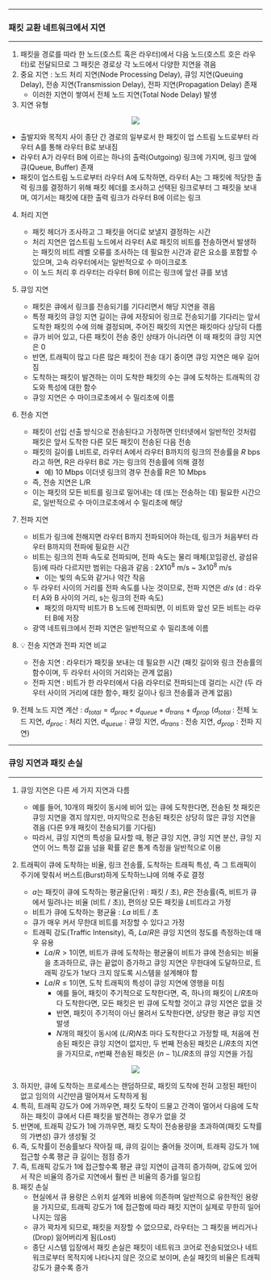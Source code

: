 -----
### 패킷 교환 네트워크에서 지연
-----
1. 패킷을 경로를 따라 한 노드(호스트 혹은 라우터)에서 다음 노드(호스트 호은 라우터)로 전달되므로 그 패킷은 경로상 각 노드에서 다양한 지연을 겪음
2. 중요 지연 : 노드 처리 지연(Node Processing Delay), 큐잉 지연(Queuing Delay), 전송 지연(Transmission Delay), 전파 지연(Propagation Delay) 존재
   - 이러한 지연이 쌓여서 전체 노드 지연(Total Node Delay) 발생
3. 지연 유형
<div align="center">
<img src="https://github.com/user-attachments/assets/e2aec2a7-5d32-4e88-8e20-fd0892e75394">
</div>

   - 출발지와 목적지 사이 종단 간 경로의 일부로서 한 패킷이 업 스트림 노드로부터 라우터 A를 통해 라우터 B로 보내짐
   - 라우터 A가 라우터 B에 이르는 하나의 출력(Outgoing) 링크에 가지며, 링크 앞에 큐(Queue, Buffer) 존재
   - 패킷이 업스트림 노드로부터 라우터 A에 도착하면, 라우터 A는 그 패킷에 적당한 출력 링크를 결정하기 위해 패킷 헤더를 조사하고 선택된 링크로부터 그 패킷을 보내며, 여기서는 패킷에 대한 출력 링크가 라우터 B에 이르는 링크

4. 처리 지연
   - 패킷 헤더가 조사하고 그 패킷을 어디로 보낼지 결정하는 시간
   - 처리 지연은 업스트림 노드에서 라우터 A로 패킷의 비트를 전송하면서 발생하는 패킷의 비트 레벨 오류를 조사하는 데 필요한 시간과 같은 요소를 포함할 수 있으며, 고속 라우터에서는 일반적으로 수 마이크로초
   - 이 노드 처리 후 라우터는 라우터 B에 이르는 링크에 앞선 큐를 보냄

5. 큐잉 지연
   - 패킷은 큐에서 링크를 전송되기를 기다리면서 해당 지연을 겪음
   - 특정 패킷의 큐잉 지연 길이는 큐에 저장되어 링크로 전송되기를 기다리는 앞서 도착한 패킷의 수에 의해 결정되며, 주어진 패킷의 지연은 패킷마다 상당히 다름
   - 큐가 비어 있고, 다른 패킷이 전송 중인 상태가 아니라면 이 때 패킷의 큐잉 지연은 0
   - 반면, 트래픽이 많고 다른 많은 패킷이 전송 대기 중이면 큐잉 지연은 매우 길어짐
   - 도착하는 패킷이 발견하는 이미 도착한 패킷의 수는 큐에 도착하는 트래픽의 강도와 특성에 대한 함수
   - 큐잉 지연은 수 마이크로초에서 수 밀리초에 이름

6. 전송 지연
   - 패킷이 선입 선출 방식으로 전송된다고 가정하면 인터넷에서 일반적인 것처럼 패킷은 앞서 도착한 다른 모든 패킷이 전송된 다음 전송
   - 패킷의 길이를 L비트로, 라우터 A에서 라우터 B까지의 링크의 전송률을 $R$ bps라고 하면, R은 라우터 B로 가는 링크의 전송률에 의해 결정
     + 예) 10 Mbps 이더넷 링크의 경우 전송률 R은 10 Mbps
   - 즉, 전송 지연은 L/R
   - 이는 패킷의 모든 비트를 링크로 밀어내는 데 (또는 전송하는 데) 필요한 시간으로, 일반적으로 수 마이크로초에서 수 밀리초에 해당

7. 전파 지연
   - 비트가 링크에 전해지면 라우터 B까지 전파되어야 하는데, 링크가 처음부터 라우터 B까지의 전파에 필요한 시간
   - 비트는 링크의 전파 속도로 전파되며, 전파 속도는 물리 매체(꼬임광선, 광섬유 등)에 따라 다르지만 범위는 다음과 같음 : $2 X 10^{8}$ m/s ~ $3 x 10^{8}$ m/s
     + 이는 빛의 속도와 같거나 약간 작음
   - 두 라우터 사이의 거리를 전파 속도를 나눈 것이므로, 전파 지연은 $d / s$ (d : 라우터 A와 B 사이의 거리, s는 링크의 전파 속도)
     + 패킷의 마지막 비트가 B 노드에 전파되면, 이 비트와 앞선 모든 비트는 라우터 B에 저장
   - 광역 네트워크에서 전파 지연은 일반적으로 수 밀리초에 이름

8. 💡 전송 지연과 전파 지연 비교
   - 전송 지연 : 라우터가 패킷을 보내는 데 필요한 시간 (패킷 길이와 링크 전송률의 함수이며, 두 라우터 사이의 거리와는 관계 없음)
   - 전파 지연 : 비트가 한 라우터에서 다음 라우터로 전파되는데 걸리는 시간 (두 라우터 사이의 거리에 대한 함수, 패킷 길이나 링크 전송률과 관계 없음)

9. 전체 노드 지연 계산 : $d_{total} = d_{proc} + d_{queue} + d_{trans} + d_{prop}$ ($d_{total}$ : 전체 노드 지연, $d_{proc}$ : 처리 지연, $d_{queue}$ : 큐잉 지연, $d_{trans}$ : 전송 지연, $d_{prop}$ : 전파 지연)

-----
### 큐잉 지연과 패킷 손실
-----
1. 큐잉 지연은 다른 세 가지 지연과 다름
   - 예를 들어, 10개의 패킷이 동시에 비어 있는 큐에 도착한다면, 전송된 첫 패킷은 큐잉 지연을 겪지 않지만, 마지막으로 전송된 패킷은 상당히 많은 큐잉 지연을 겪음 (다른 9개 패킷이 전송되기를 기다림)
   - 따라서, 큐잉 지연의 특성을 묘사할 때, 평균 큐잉 지연, 큐잉 지연 분산, 큐잉 지연이 어느 특정 값을 넘을 확률 같은 통계 측정을 일반적으로 이용

2. 트래픽이 큐에 도착하는 비율, 링크 전송률, 도착하는 트래픽 특성, 즉 그 트래픽이 주기에 맞춰서 버스트(Burst)하게 도착하느냐에 의해 주로 결정
   - $a$는 패킷이 큐에 도착하는 평균율(단위 : 패킷 / 초), $R$은 전송률(즉, 비트가 큐에서 밀려나는 비율 (비트 / 초)), 편의상 모든 패킷을 $L$비트라고 가정
   - 비트가 큐에 도착하는 평균율 : $La$ 비트 / 초
   - 큐가 매우 커서 무한대 비트를 저장할 수 있다고 가정
   - 트래픽 강도(Traffic Intensity), 즉, $La / R$은 큐잉 지연의 정도를 측정하는데 매우 유용
     + $La / R > 1$이면, 비트가 큐에 도착하는 평균율이 비트가 큐에 전송되는 비율을 초과하므로, 큐는 끝없이 증가하고 큐잉 지연은 무한대에 도달하므로, 트래픽 강도가 1보다 크지 않도록 시스템을 설계해야 함
     + $La / R ≤ 1$이면, 도착 트래픽의 특성이 큐잉 지연에 영행을 미침
       * 예를 들어, 패킷이 주기적으로 도착한다면, 즉, 하나의 패킷이 $L / R$초마다 도착한다면, 모든 패킷은 빈 큐에 도착할 것이고 큐잉 지연은 없을 것
       * 반면, 패킷이 주기적이 아닌 몰려서 도착한다면, 상당한 평균 큐잉 지연 발생
       * $N$개의 패킷이 동시에 $(L / R) N$초 마다 도착한다고 가정할 때, 처음에 전송된 패킷은 큐잉 지연이 없지만, 두 번째 전송된 패킷은 $L / R$초의 지연을 가지므로, $n$번째 전송된 패킷은 $(n - 1) L / R$초의 큐잉 지연을 가짐

<div align="center">
<img src="https://github.com/user-attachments/assets/434a7569-e7fe-45ac-a6ee-53d252876770">
</div>

3. 하지만, 큐에 도착하는 프로세스는 랜덤하므로, 패킷의 도착에 전혀 고정된 패턴이 없고 임의의 시간만큼 떨어져서 도착하게 됨
4. 특히, 트래픽 강도가 0에 가까우면, 패킷 도착이 드물고 간격이 멀어서 다음에 도착하는 패킷이 큐에서 다른 패킷을 발견하는 경우가 없을 것
5. 반면에, 트래픽 강도가 1에 가까우면, 패킷 도착이 전송용량을 초과하여(패킷 도착률의 가변성) 큐가 생성될 것
6. 즉, 도착률이 전송률보다 작아질 때, 큐의 길이는 줄어들 것이며, 트래픽 강도가 1에 접근할 수록 평균 큐 길이는 점점 증가
7. 즉, 트래픽 강도가 1에 접근할수록 평균 큐잉 지연이 급격히 증가하며, 강도에 있어서 작은 비율의 증가로 지연에서 훨씬 큰 비율의 증가를 일으킴
8. 패킷 손실
   - 현실에서 큐 용량은 스위치 설계와 비용에 의존하며 일반적으로 유한적인 용량을 가지므로, 트래픽 강도가 1에 접근함에 따라 패킷 지연이 실제로 무한히 일어나지는 않음
   - 큐가 꽉차게 되므로, 패킷을 저장할 수 없으므로, 라우터는 그 패킷을 버리거나(Drop) 잃어버리게 됨(Lost)
   - 종단 시스템 입장에서 패킷 손실은 패킷이 네트워크 코어로 전송되었으나 네트워크로부터 목적지에 나타나지 않은 것으로 보이며, 손실 패킷의 비율은 트래픽 강도가 클수록 증가

